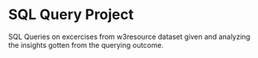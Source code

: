 # SQL Query Project
SQL Queries on excercises from w3resource dataset given and analyzing the insights gotten from the querying outcome.
